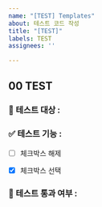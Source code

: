 ```yaml
---
name: "[TEST] Templates"
about: 테스트 코드 작성
title: "[TEST]"
labels: TEST
assignees: ''

---
```


## 00 TEST

### 📘 테스트 대상 : 


### ✅ 테스트 기능 : 
- [ ] 체크박스 해제
- [x] 체크박스 선택


### 💯 테스트 통과 여부 :
